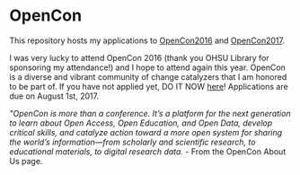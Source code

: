 # OpenCon

This repository hosts my applications to [OpenCon2016](www.opencon2016.org) and [OpenCon2017](http://www.opencon2017.org/).

I was very lucky to attend OpenCon 2016 (thank you OHSU Library for sponsoring my attendance!) and I hope to attend again this year. OpenCon is a diverse and vibrant community of change catalyzers that I am honored to be part of. If you have not applied yet, DO IT NOW [here]( https://apply.opencon2017.org/referral/SuQBr)! Applications are due on August 1st, 2017.

*"OpenCon is more than a conference. It’s a platform for the next generation to learn about Open Access, Open Education, and Open Data, develop critical skills, and catalyze action toward a more open system for sharing the world’s information—from scholarly and scientific research, to educational materials, to digital research data.* - From the OpenCon About Us page. 
